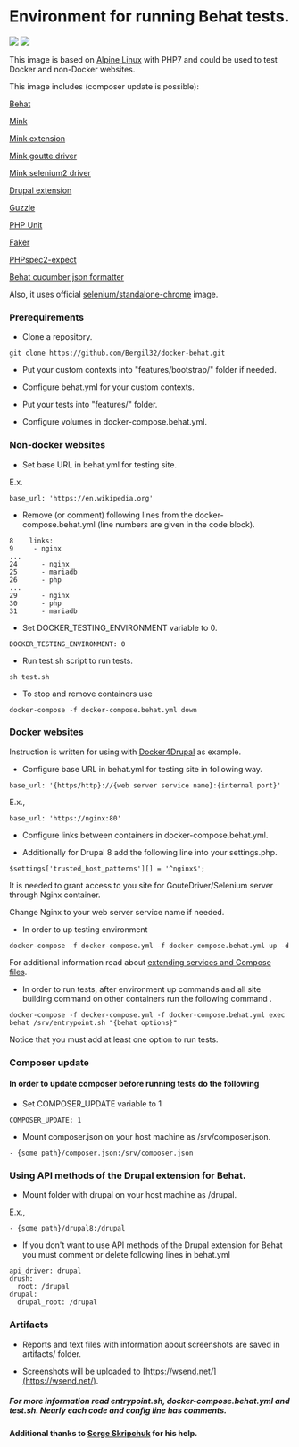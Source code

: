 Environment for running Behat tests.
============

[![](https://images.microbadger.com/badges/version/bergil/docker-behat.svg)](https://microbadger.com/images/bergil/docker-behat) [![](https://images.microbadger.com/badges/image/bergil/docker-behat.svg)](https://microbadger.com/images/bergil/docker-behat)


This image is based on [Alpine Linux](https://hub.docker.com/_/alpine/) with PHP7 and could be used to test Docker and non-Docker websites. 

This image includes (composer update is possible):

[Behat](https://packagist.org/packages/behat/behat)

[Mink](https://packagist.org/packages/behat/mink)

[Mink extension](https://packagist.org/packages/behat/mink-extension)

[Mink goutte driver](https://packagist.org/packages/behat/mink-goutte-driver)

[Mink selenium2 driver](https://packagist.org/packages/behat/mink-selenium2-driver)

[Drupal extension](https://packagist.org/packages/drupal/drupal-extension)

[Guzzle](https://packagist.org/packages/guzzlehttp/guzzle)

[PHP Unit](https://packagist.org/packages/phpunit/phpunit)

[Faker](https://packagist.org/packages/fzaninotto/faker)

[PHPspec2-expect](https://packagist.org/packages/bossa/phpspec2-expect)

[Behat cucumber json formatter](https://packagist.org/packages/vanare/behat-cucumber-json-formatter)

Also, it uses official [selenium/standalone-chrome](https://github.com/SeleniumHQ/docker-selenium) image.

### Prerequirements

* Clone a repository.
```
git clone https://github.com/Bergil32/docker-behat.git
```
* Put your custom contexts into "features/bootstrap/" folder if needed.

* Configure behat.yml for your custom contexts.

* Put your tests into "features/" folder.

* Configure volumes in docker-compose.behat.yml.

### Non-docker websites

* Set base URL in behat.yml for testing site. 

E.x.
```
base_url: 'https://en.wikipedia.org'
```
* Remove (or comment) following lines from the docker-compose.behat.yml (line numbers are given in the code block).
```
8    links:
9     - nginx
...
24      - nginx
25      - mariadb
26      - php
...
29      - nginx
30      - php
31      - mariadb    
```
* Set DOCKER_TESTING_ENVIRONMENT variable to 0.
```
DOCKER_TESTING_ENVIRONMENT: 0
```
* Run test.sh script to run tests.
```
sh test.sh
```
* To stop and remove containers use
```
docker-compose -f docker-compose.behat.yml down 
```

### Docker websites

Instruction is written for using with [Docker4Drupal](http://docker4drupal.org/) as example.

* Configure base URL in behat.yml for testing site in following way.

```
base_url: '{https/http}://{web server service name}:{internal port}'
```
E.x.,
```
base_url: 'https://nginx:80'
```

* Configure links between containers in docker-compose.behat.yml.

* Additionally for Drupal 8 add the following line into your settings.php.
```
$settings['trusted_host_patterns'][] = '^nginx$';
``` 
It is needed to grant access to you site for GouteDriver/Selenium server through Nginx container.
 
Change Nginx to your web server service name if needed.

* In order to up testing environment
```
docker-compose -f docker-compose.yml -f docker-compose.behat.yml up -d
```
For additional information read about [extending services and Compose files](https://docs.docker.com/compose/extends/).

* In order to run tests, after environment up commands and all site building command on other containers run the following command .
```
docker-compose -f docker-compose.yml -f docker-compose.behat.yml exec behat /srv/entrypoint.sh "{behat options}"
```
Notice that you must add at least one option to run tests.

### Composer update

#### In order to update composer before running tests do the following

* Set COMPOSER_UPDATE variable to 1
```
COMPOSER_UPDATE: 1
```
* Mount composer.json on your host machine as /srv/composer.json.
```
- {some path}/composer.json:/srv/composer.json
```

### Using API methods of the Drupal extension for Behat.

* Mount folder with drupal on your host machine as /drupal.

E.x.,
```
- {some path}/drupal8:/drupal
```

* If you don't want to use API methods of the Drupal extension for Behat you must comment or delete following lines in behat.yml
```
api_driver: drupal
drush:
  root: /drupal
drupal:
  drupal_root: /drupal
```

### Artifacts

* Reports and text files with information about screenshots are saved in artifacts/ folder.

* Screenshots will be uploaded to [https://wsend.net/](https://wsend.net/).

##### For more information read entrypoint.sh, docker-compose.behat.yml and test.sh. Nearly each code and config line has comments.

#### Additional thanks to [Serge Skripchuk](https://www.drupal.org/u/idtarzanych) for his help.
